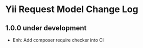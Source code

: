 # Yii Request Model Change Log

## 1.0.0 under development

- Enh: Add composer require checker into CI

